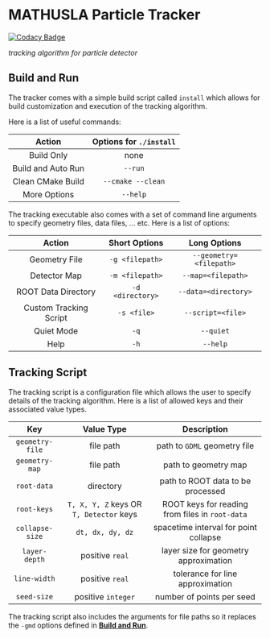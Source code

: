 # MATHUSLA Particle Tracker

[![Codacy Badge](https://api.codacy.com/project/badge/Grade/bbbe2cb1269e4de68a9780534652a3d2)](https://app.codacy.com/app/MATHUSLA/tracker?utm_source=github.com&utm_medium=referral&utm_content=MATHUSLA/tracker&utm_campaign=badger)

_tracking algorithm for particle detector_

## Build and Run

The tracker comes with a simple build script called `install` which allows for build customization and execution of the tracking algorithm.

Here is a list of useful commands:

| Action             | Options for `./install` |
|:------------------:|:-----------------------:|
| Build Only         | none                    |
| Build and Auto Run | `--run`                 |
| Clean CMake Build  | `--cmake --clean`       |
| More Options       | `--help`                |

The tracking executable also comes with a set of command line arguments to specify geometry files, data files, ... etc. Here is a list of options:

| Action                 | Short Options    | Long Options            |
|:----------------------:|:----------------:|:-----------------------:|
| Geometry File          | `-g <filepath>`  | `--geometry=<filepath>` |
| Detector Map           | `-m <filepath>`  | `--map=<filepath>`      |
| ROOT Data Directory    | `-d <directory>` | `--data=<directory>`    |
| Custom Tracking Script | `-s <file>`      | `--script=<file>`       |
| Quiet Mode             | `-q`             | `--quiet`               |
| Help                   | `-h`             | `--help`                |

## Tracking Script

The tracking script is a configuration file which allows the user to specify details of the tracking algorithm. Here is a list of allowed keys and their associated value types.

| Key             | Value Type                              | Description                                     |
|:---------------:|:---------------------------------------:|:-----------------------------------------------:|
| `geometry-file` | file path                               | path to `GDML` geometry file                    |
| `geometry-map`  | file path                               | path to geometry map                            |
| `root-data`     | directory                               | path to ROOT data to be processed               |
| `root-keys`     | `T, X, Y, Z` keys OR `T, Detector` keys | ROOT keys for reading from files in `root-data` |
| `collapse-size` | `dt, dx, dy, dz`                        | spacetime interval for point collapse           |
| `layer-depth`   | positive `real`                         | layer size for geometry approximation           |
| `line-width`    | positive `real`                         | tolerance for line approximation                |
| `seed-size`     | positive `integer`                      | number of points per seed                       |

The tracking script also includes the arguments for file paths so it replaces the  `-gmd` options defined in [__Build and Run__](#build-and-run).
